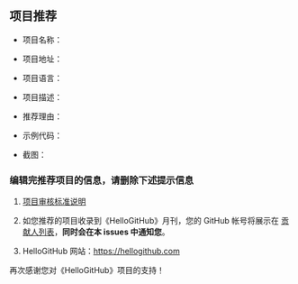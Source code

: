## 项目推荐
- 项目名称：

- 项目地址：

- 项目语言：

- 项目描述：

- 推荐理由：

- 示例代码：

- 截图：

### 编辑完推荐项目的信息，**请删除**下述提示信息
1. [项目审核标准说明](https://github.com/521xueweihan/HelloGitHub/issues/271)

2. 如您推荐的项目收录到《HelloGitHub》月刊，您的 GitHub 帐号将展示在 [贡献人列表](https://github.com/521xueweihan/HelloGitHub/blob/master/content/contributors.md)，**同时会在本 issues 中通知您**。

3. HelloGitHub 网站：https://hellogithub.com

再次感谢您对《HelloGitHub》项目的支持！

